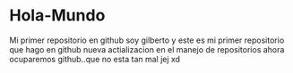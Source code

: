# Hola-Mundo
Mi primer repositorio en github
soy gilberto y este es mi primer repositorio que hago en github
nueva actializacion en el manejo de repositorios ahora ocuparemos github..que no esta tan mal jej xd
